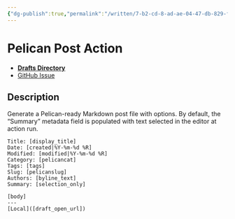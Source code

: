 ```yaml
---
{"dg-publish":true,"permalink":"/written/7-b2-cd-8-ad-ae-04-47-db-829-f-b8724-ad-8-a8-bb/","dgHomeLink":true,"dgPassFrontmatter":false}
---
```


# Pelican Post Action
- [**Drafts Directory**](https://directory.getdrafts.com/a/2AE)
- [GitHub Issue](https://github.com/extratone/drafts/issues/62)
  
## Description

Generate a Pelican-ready Markdown post file with options. By default, the “Summary” metadata field is populated with text selected in the editor at action run.


```
Title: [display_title]
Date: [created|%Y-%m-%d %R]
Modified: [modified|%Y-%m-%d %R]
Category: [pelicancat]
Tags: [tags]
Slug: [pelicanslug]
Authors: [byline_text]
Summary: [selection_only]

[body]
---
[Local]([draft_open_url])
```